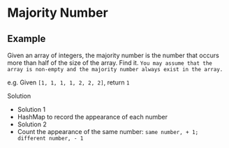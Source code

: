 # Majority Number
## Example
Given an array of integers, the majority number is the number that occurs more than half of the size of the array. Find it.
`You may assume that the array is non-empty and the majority number always exist in the array.`

e.g. Given `[1, 1, 1, 1, 2, 2, 2]`, return `1`

Solution
- Solution 1
 - HashMap to record the appearance of each number
- Solution 2
 - Count the appearance of the same number: `same number, + 1; different number, - 1`
